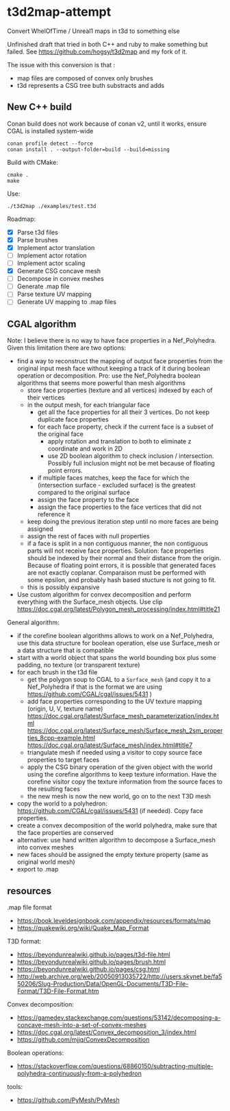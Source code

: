 # t3d2map-attempt
Convert WhelOfTime / Unreal1 maps in t3d to something else

Unfinished draft that tried in both C++ and ruby to make something but failed. See https://github.com/hogsy/t3d2map and my fork of it.

The issue with this conversion is that : 

- map files are composed of convex only brushes
- t3d represents a CSG tree buth substracts and adds

## New C++ build

Conan build does not work because of conan v2, until it works, ensure CGAL is
installed system-wide

    conan profile detect --force
    conan install . --output-folder=build --build=missing

Build with CMake:

    cmake .
    make

Use:

    ./t3d2map ./examples/test.t3d

Roadmap:

- [x] Parse t3d files
- [x] Parse brushes
- [x] Implement actor translation
- [ ] Implement actor rotation
- [ ] Implement actor scaling
- [x] Generate CSG concave mesh
- [ ] Decompose in convex meshes
- [ ] Generate .map file
- [ ] Parse texture UV mapping
- [ ] Generate UV mapping to .map files

## CGAL algorithm

Note: I believe there is no way to have face properties in a Nef_Polyhedra. Given this limitation there are two options:

- find a way to reconstruct the mapping of output face properties from the original input mesh face without keeping a track of it during boolean operation or decomposition. Pro: use the Nef_Polyhedra boolean algorithms that seems more powerful than mesh algorithms
   - store face properties (texture and all vertices) indexed by each of their vertices
   - in the output mesh, for each triangular face
       - get all the face properties for all their 3 vertices. Do not keep duplicate face properties
       - for each face property, check if the current face is a subset of the original face
           - apply rotation and translation to both to eliminate z coordinate and work in 2D
           - use 2D boolean algorithm to check inclusion / intersection. Possibly full inclusion might not be met because of floating point errors.
       - if multiple faces matches, keep the face for which the (intersection surface - excluded surface) is the greatest compared to the original surface
       - assign the face property to the face
       - assign the face properties to the face vertices that did not reference it
   - keep doing the previous iteration step until no more faces are being assigned
   - assign the rest of faces with null properties
   - if a face is split in a non contiguous manner, the non contiguous parts will not receive face properties. Solution: face properties should be indexed by their normal and their distance from the origin. Because of floating point errors, it is possible that generated faces are not exactly coplanar. Comparaison must be performed with some epsilon, and probably hash based stucture is not going to fit.
   - this is possibly expansive
- Use custom algorithm for convex decomposition and perform everything with the Surface_mesh objects. Use clip https://doc.cgal.org/latest/Polygon_mesh_processing/index.html#title21

General algorithm:

- if the corefine boolean algorithms allows to work on a Nef_Polyhedra, use this data structure for boolean operation, else use Surface_mesh or a data structure that is compatible
- start with a world object that spans the world bounding box plus some padding, no texture (or transparent texture)
- for each brush in the t3d file
    - get the polygon soup to CGAL to a `Surface_mesh` (and copy it to a Nef_Polyhedra if that is the format we are using https://github.com/CGAL/cgal/issues/5431 )
    - add face properties corresponding to the UV texture mapping (origin, U, V, texture name) https://doc.cgal.org/latest/Surface_mesh_parameterization/index.html https://doc.cgal.org/latest/Surface_mesh/Surface_mesh_2sm_properties_8cpp-example.html https://doc.cgal.org/latest/Surface_mesh/index.html#title7
    - triangulate mesh if needed using a visitor to copy source face properties to target faces
    - apply the CSG binary operation of the given object with the world using the corefine algorithms to keep texture information. Have the corefine visitor copy the texture information from the source faces to the resulting faces
    - the new mesh is now the new world, go on to the next T3D mesh
- copy the world to a polyhedron: https://github.com/CGAL/cgal/issues/5431 (if needed). Copy face properties.
- create a convex decomposition of the world polyhedra, make sure that the face properties are conserved
- alternative: use hand written algorithm to decompose a Surface_mesh into convex meshes
- new faces should be assigned the empty texture property (same as original world mesh)
- export to .map

## resources

.map file format

- https://book.leveldesignbook.com/appendix/resources/formats/map
- https://quakewiki.org/wiki/Quake_Map_Format

T3D format:

- https://beyondunrealwiki.github.io/pages/t3d-file.html
- https://beyondunrealwiki.github.io/pages/brush.html
- https://beyondunrealwiki.github.io/pages/csg.html
- http://web.archive.org/web/20050913035722/http://users.skynet.be/fa550206/Slug-Production/Data/OpenGL-Documents/T3D-File-Format/T3D-File-Format.htm

Convex decomposition:

- https://gamedev.stackexchange.com/questions/53142/decomposing-a-concave-mesh-into-a-set-of-convex-meshes
- https://doc.cgal.org/latest/Convex_decomposition_3/index.html
- https://github.com/mjjq/ConvexDecomposition

Boolean operations:

- https://stackoverflow.com/questions/68860150/subtracting-multiple-polyhedra-continuously-from-a-polyhedron

tools:

- https://github.com/PyMesh/PyMesh
